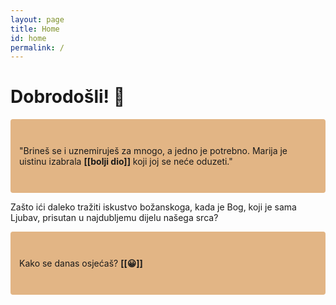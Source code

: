 ```yaml
---
layout: page
title: Home
id: home
permalink: /
---
```


# Dobrodošli! 🌱

<p style="padding: 3em 1em; background: #e2b585; border-radius: 4px;">
  "Brineš se i uznemiruješ za mnogo, a jedno je potrebno. Marija je uistinu izabrala <span style="font-weight: bold">[[bolji dio]]</span> koji joj se neće oduzeti."
</p>

Zašto ići daleko tražiti iskustvo božanskoga, kada je Bog, koji je sama Ljubav, prisutan u najdubljemu dijelu našega srca?

<p style="padding: 3em 1em; background: #e2b585; border-radius: 4px;">
  Kako se danas osjećaš? <span style="font-weight: bold">[[😀]]</span>
</p>

<style>
  .wrapper {
    max-width: 46em;
  }
</style>
